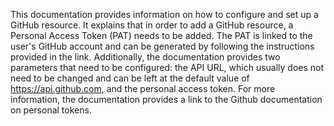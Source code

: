 This documentation provides information on how to configure and set up a GitHub resource. It explains that in order to add a GitHub resource, a Personal Access Token (PAT) needs to be added. The PAT is linked to the user's GitHub account and can be generated by following the instructions provided in the link. Additionally, the documentation provides two parameters that need to be configured: the API URL, which usually does not need to be changed and can be left at the default value of https://api.github.com, and the personal access token. For more information, the documentation provides a link to the Github documentation on personal tokens.